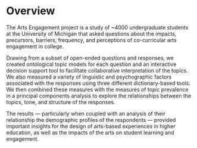 # Overview

The Arts Engagement project is a study of ~4000 undergraduate students at the University of Michigan that asked questions about the impacts, precursors, barriers, frequency, and perceptions of co-curricular arts engagement in college. 

Drawing from a subset of open-ended questions and responses, we created ontological topic models for each question and an interactive decision support tool to facilitate collaborative interpretation of the topics. We also measured a variety of linguistic and psychographic factors associated with the responses using three different dictionary-based tools. We then combined these measures with the measures of topic prevalence in a principal components analysis to explore the relationships between the topics, tone, and structure of the responses. 

The results — particularly when coupled with an analysis of their relationship the demographic profiles of the respondents — provided important insights for the design of arts-based experiences in higher education, as well as the impacts of the arts on student learning and engagement. 


